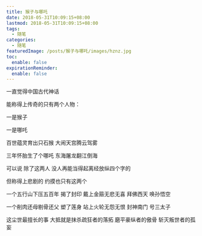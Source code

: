 ```yaml
---
title: 猴子与哪吒
date: 2018-05-31T10:09:15+08:00
lastmod: 2018-05-31T10:09:15+08:00
tags:
  - 随笔
categories:
  - 随笔
featuredImage: /posts/猴子与哪吒/images/hznz.jpg
toc:
  enable: false
expirationReminder:
  enable: false
---
```


一直觉得中国古代神话

能称得上传奇的只有两个人物：

一是猴子

一是哪吒

百世蕴灵育出只石猴 大闹天宫腾云驾雾

三年怀胎生了个哪吒 东海屠龙翻江倒海

可以说 除了这两人 没人再能当得起离经放纵四个字的

但称得上悲剧的 约摸也只有这两个

一个五行山下压五百年 揭了封印 戴上金箍无悲无喜 拜佛西天 唤孙悟空

一个削肉还母剔骨还父 塑了莲身 站上火轮无怨无恨 封神南门 号三太子

这尘世最擅长的事 大抵就是抹杀疏狂者的落拓 磨平豪纵者的傲骨 斩灭叛世者的孤妄
